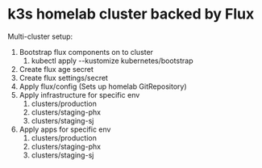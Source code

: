 # k3s homelab cluster backed by Flux

Multi-cluster setup:

1. Bootstrap flux components on to cluster
   1. kubectl apply --kustomize kubernetes/bootstrap
2. Create flux age secret
3. Create flux settings/secret
4. Apply flux/config (Sets up homelab GitRepository)
5. Apply infrastructure for specific env
   1. clusters/production
   2. clusters/staging-phx
   3. clusters/staging-sj
6. Apply apps for specific env
   1. clusters/production
   2. clusters/staging-phx
   3. clusters/staging-sj

